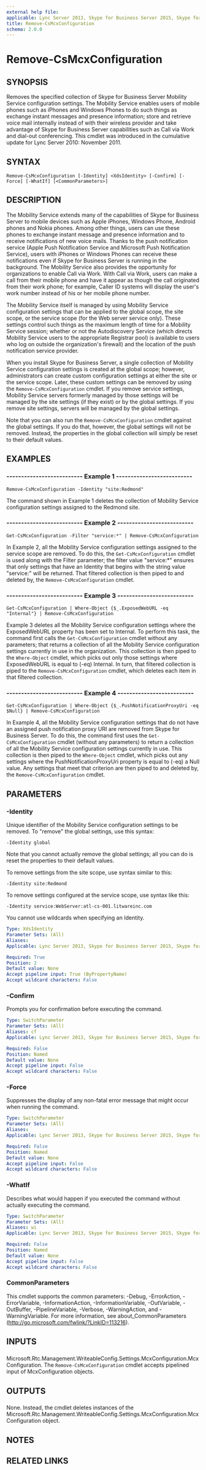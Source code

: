 ```yaml
---
external help file: 
applicable: Lync Server 2013, Skype for Business Server 2015, Skype for Business Server 2019
title: Remove-CsMcxConfiguration
schema: 2.0.0
---
```


# Remove-CsMcxConfiguration

## SYNOPSIS
Removes the specified collection of Skype for Business Server Mobility Service configuration settings.
The Mobility Service enables users of mobile phones such as iPhones and Windows Phones to do such things as exchange instant messages and presence information; store and retrieve voice mail internally instead of with their wireless provider and take advantage of Skype for Business Server capabilities such as Call via Work and dial-out conferencing.
This cmdlet was introduced in the cumulative update for Lync Server 2010: November 2011.


## SYNTAX

```
Remove-CsMcxConfiguration [-Identity] <XdsIdentity> [-Confirm] [-Force] [-WhatIf] [<CommonParameters>]
```

## DESCRIPTION
The Mobility Service extends many of the capabilities of Skype for Business Server to mobile devices such as Apple iPhones, Windows Phone, Android phones and Nokia phones.
Among other things, users can use these phones to exchange instant message and presence information and to receive notifications of new voice mails.
Thanks to the push notification service (Apple Push Notification Service and Microsoft Push Notification Service), users with iPhones or Windows Phones can receive these notifications even if Skype for Business Server is running in the background.
The Mobility Service also provides the opportunity for organizations to enable Call via Work.
With Call via Work, users can make a call from their mobile phone and have it appear as though the call originated from their work phone; for example, Caller ID systems will display the user's work number instead of his or her mobile phone number.

The Mobility Service itself is managed by using Mobility Service configuration settings that can be applied to the global scope, the site scope, or the service scope (for the Web server service only).
These settings control such things as the maximum length of time for a Mobility Service session; whether or not the Autodiscovery Service (which directs Mobility Service users to the appropriate Registrar pool) is available to users who log on outside the organization's firewall) and the location of the push notification service provider.

When you install Skype for Business Server, a single collection of Mobility Service configuration settings is created at the global scope; however, administrators can create custom configuration settings at either the site or the service scope.
Later, these custom settings can be removed by using the `Remove-CsMcxConfiguration` cmdlet.
If you remove service settings, Mobility Service servers formerly managed by those settings will be managed by the site settings (if they exist) or by the global settings.
If you remove site settings, servers will be managed by the global settings.

Note that you can also run the `Remove-CsMcxConfiguration` cmdlet against the global settings.
If you do that, however, the global settings will not be removed.
Instead, the properties in the global collection will simply be reset to their default values.


## EXAMPLES

### -------------------------- Example 1 --------------------------
```
Remove-CsMcxConfiguration -Identity "site:Redmond"
```

The command shown in Example 1 deletes the collection of Mobility Service configuration settings assigned to the Redmond site.


### -------------------------- Example 2 --------------------------
```
Get-CsMcxConfiguration -Filter "service:*" | Remove-CsMcxConfiguration
```

In Example 2, all the Mobility Service configuration settings assigned to the service scope are removed.
To do this, the `Get-CsMcxConfiguration` cmdlet is used along with the Filter parameter; the filter value "service:*" ensures that only settings that have an Identity that begins with the string value "service:" will be returned.
That filtered collection is then piped to and deleted by, the `Remove-CsMcxConfiguration` cmdlet.


### -------------------------- Example 3 --------------------------
```
Get-CsMcxConfiguration | Where-Object {$_.ExposedWebURL -eq "Internal"} | Remove-CsMcxConfiguration
```

Example 3 deletes all the Mobility Service configuration settings where the ExposedWebURL property has been set to Internal.
To perform this task, the command first calls the `Get-CsMcxConfiguration` cmdlet without any parameters; that returns a collection of all the Mobility Service configuration settings currently in use in the organization.
This collection is then piped to the `Where-Object` cmdlet, which picks out only those settings where ExposedWebURL is equal to (-eq) Internal.
In turn, that filtered collection is piped to the `Remove-CsMcxConfiguration` cmdlet, which deletes each item in that filtered collection.


### -------------------------- Example 4 --------------------------
```
Get-CsMcxConfiguration | Where-Object {$_.PushNotificationProxyUri -eq $Null} | Remove-CsMcxConfiguration
```

In Example 4, all the Mobility Service configuration settings that do not have an assigned push notification proxy URI are removed from Skype for Business Server.
To do this, the command first uses the `Get-CsMcxConfiguration` cmdlet (without any parameters) to return a collection of all the Mobility Service configuration settings currently in use.
This collection is then piped to the `Where-Object` cmdlet, which picks out any settings where the PushNotificationProxyUri property is equal to (-eq) a Null value.
Any settings that meet that criterion are then piped to and deleted by, the `Remove-CsMcxConfiguration` cmdlet.


## PARAMETERS

### -Identity
Unique identifier of the Mobility Service configuration settings to be removed.
To "remove" the global settings, use this syntax:

`-Identity global`

Note that you cannot actually remove the global settings; all you can do is reset the properties to their default values.

To remove settings from the site scope, use syntax similar to this:

`-Identity site:Redmond`

To remove settings configured at the service scope, use syntax like this:

`-Identity service:WebServer:atl-cs-001.litwareinc.com`

You cannot use wildcards when specifying an Identity.

```yaml
Type: XdsIdentity
Parameter Sets: (All)
Aliases: 
Applicable: Lync Server 2013, Skype for Business Server 2015, Skype for Business Server 2019

Required: True
Position: 2
Default value: None
Accept pipeline input: True (ByPropertyName)
Accept wildcard characters: False
```

### -Confirm
Prompts you for confirmation before executing the command.

```yaml
Type: SwitchParameter
Parameter Sets: (All)
Aliases: cf
Applicable: Lync Server 2013, Skype for Business Server 2015, Skype for Business Server 2019

Required: False
Position: Named
Default value: None
Accept pipeline input: False
Accept wildcard characters: False
```

### -Force
Suppresses the display of any non-fatal error message that might occur when running the command.

```yaml
Type: SwitchParameter
Parameter Sets: (All)
Aliases: 
Applicable: Lync Server 2013, Skype for Business Server 2015, Skype for Business Server 2019

Required: False
Position: Named
Default value: None
Accept pipeline input: False
Accept wildcard characters: False
```

### -WhatIf
Describes what would happen if you executed the command without actually executing the command.

```yaml
Type: SwitchParameter
Parameter Sets: (All)
Aliases: wi
Applicable: Lync Server 2013, Skype for Business Server 2015, Skype for Business Server 2019

Required: False
Position: Named
Default value: None
Accept pipeline input: False
Accept wildcard characters: False
```

### CommonParameters
This cmdlet supports the common parameters: -Debug, -ErrorAction, -ErrorVariable, -InformationAction, -InformationVariable, -OutVariable, -OutBuffer, -PipelineVariable, -Verbose, -WarningAction, and -WarningVariable. For more information, see about_CommonParameters (http://go.microsoft.com/fwlink/?LinkID=113216).

## INPUTS

###  
Microsoft.Rtc.Management.WriteableConfig.Settings.McxConfiguration.McxConfiguration.
The `Remove-CsMcxConfiguration` cmdlet accepts pipelined input of McxConfiguration objects.

## OUTPUTS

###  
None.
Instead, the cmdlet deletes instances of the Microsoft.Rtc.Management.WriteableConfig.Settings.McxConfiguration.McxConfiguration object.

## NOTES

## RELATED LINKS

